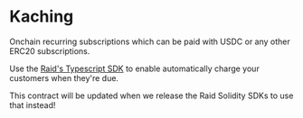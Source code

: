 # Kaching

Onchain recurring subscriptions which can be paid with USDC or any other ERC20 subscriptions. 

Use the [Raid's Typescript SDK](https://raid.farm) to enable automatically charge your customers when they're due.

This contract will be updated when we release the Raid Solidity SDKs to use that instead!

 

